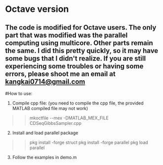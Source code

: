 # Octave version
The code is modified for Octave users. 
The only part that was modified was the parallel computing using multicore. Other parts remain the same.
I did this pretty quickly, so it may have some bugs that I didn't realize. 
If you are still experiencing some troubles or having some errors, please shoot me an email at kangkai0714@gmail.com
--------------------------------

#How to use:
1. Compile cpp file: (you need to compile the cpp file, the provided MATLAB compiled file may not work) 
>> mkoctfile --mex -DMATLAB_MEX_FILE CDSeqGibbsSampler.cpp

2. Install and load parallel package
>> pkg install -forge struct
>> pkg install -forge parallel
>> pkg load parallel

3. Follow the examples in demo.m 
